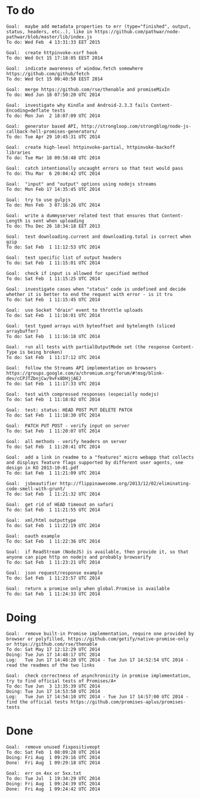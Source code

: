 # To do

    Goal:  maybe add metadata properties to err (type="finished", output, status, headers, etc..), like in https://github.com/pathwar/node-pathwar/blob/master/lib/index.js
    To do: Wed Feb  4 13:31:33 EET 2015

    Goal:  create httpinvoke-xsrf hook
    To do: Wed Oct 15 17:18:05 EEST 2014

    Goal:  indicate awareness of window.fetch somewhere https://github.com/github/fetch
    To do: Wed Oct 15 00:40:50 EEST 2014

    Goal:  merge https://github.com/rse/thenable and promiseMixIn
    To do: Wed Jun 18 07:50:20 UTC 2014

    Goal:  investigate why Kindle and Android-2.3.3 fails Content-Encoding=deflate tests
    To do: Mon Jun  2 18:07:09 UTC 2014

    Goal:  generator based API, http://strongloop.com/strongblog/node-js-callback-hell-promises-generators/
    To do: Tue Apr 29 10:45:31 UTC 2014

    Goal:  create high-level httpinvoke-partial, httpinvoke-backoff libraries
    To do: Tue Mar 18 09:58:48 UTC 2014

    Goal:  catch intentionally uncaught errors so that test would pass
    To do: Thu Mar  6 20:04:42 UTC 2014

    Goal:  "input" and "output" options using nodejs streams
    To do: Mon Feb 17 14:35:45 UTC 2014

    Goal:  try to use gulpjs
    To do: Mon Feb  3 07:16:26 UTC 2014

    Goal:  write a dummyserver related test that ensures that Content-Length is sent when uploading
    To do: Thu Dec 26 18:34:18 EET 2013

    Goal:  test downloading.current and downloading.total is correct when gzip
    To do: Sat Feb  1 11:12:53 UTC 2014

    Goal:  test specific list of output headers
    To do: Sat Feb  1 11:15:01 UTC 2014

    Goal:  check if input is allowed for specified method
    To do: Sat Feb  1 11:15:25 UTC 2014

    Goal:  investigate cases when "status" code is undefined and decide whether it is better to end the request with error - is it tru
    To do: Sat Feb  1 11:15:45 UTC 2014

    Goal:  use Socket "drain" event to throttle uploads
    To do: Sat Feb  1 11:16:01 UTC 2014

    Goal:  test typed arrays with byteoffset and bytelength (sliced arraybuffer)
    To do: Sat Feb  1 11:16:18 UTC 2014

    Goal:  run all tests with partialOutputMode set (the response Content-Type is being broken)
    To do: Sat Feb  1 11:17:12 UTC 2014

    Goal:  follow the Streams API implementation on browsers https://groups.google.com/a/chromium.org/forum/#!msg/blink-dev/cCPJTZbnjCw/9vFx8DHjjAEJ
    To do: Sat Feb  1 11:17:33 UTC 2014

    Goal:  test with compressed responses (especially nodejs)
    To do: Sat Feb  1 11:18:02 UTC 2014

    Goal:  test: status: HEAD POST PUT DELETE PATCH
    To do: Sat Feb  1 11:18:30 UTC 2014

    Goal:  PATCH PUT POST - verify input on server
    To do: Sat Feb  1 11:20:07 UTC 2014

    Goal:  all methods - verify headers on server
    To do: Sat Feb  1 11:20:41 UTC 2014

    Goal:  add a link in readme to a "features" micro webapp that collects and displays feature flags supported by different user agents, see design in KO 2013-10-01.pdf
    To do: Sat Feb  1 11:21:09 UTC 2014

    Goal:  jsbeautifier http://flippinawesome.org/2013/12/02/eliminating-code-smell-with-grunt/
    To do: Sat Feb  1 11:21:32 UTC 2014

    Goal:  get rid of HEAD timeout on safari
    To do: Sat Feb  1 11:21:55 UTC 2014

    Goal:  xml/html outputtype
    To do: Sat Feb  1 11:22:19 UTC 2014

    Goal:  oauth example
    To do: Sat Feb  1 11:22:36 UTC 2014

    Goal:  if ReadStream (NodeJS) is available, then provide it, so that anyone can pipe http on nodejs and probably browserify
    To do: Sat Feb  1 11:23:21 UTC 2014

    Goal:  json request/response example
    To do: Sat Feb  1 11:23:57 UTC 2014

    Goal:  return a promise only when global.Promise is available
    To do: Sat Feb  1 11:24:33 UTC 2014

# Doing

    Goal:  remove built-in Promise implementation, require one provided by browser or polyfilled, https://github.com/getify/native-promise-only or https://github.com/rse/thenable
    To do: Sat May 17 12:12:29 UTC 2014
    Doing: Tue Jun 17 14:48:17 UTC 2014
    Log:   Tue Jun 17 14:48:20 UTC 2014 - Tue Jun 17 14:52:54 UTC 2014 - read the readmes of the two links

    Goal:  check correctness of asynchronicity in promise implementation, try to find official tests of Promises/A+
    To do: Tue Jun  3 13:35:39 UTC 2014
    Doing: Tue Jun 17 14:53:50 UTC 2014
    Log:   Tue Jun 17 14:54:10 UTC 2014 - Tue Jun 17 14:57:00 UTC 2014 - find the official tests https://github.com/promises-aplus/promises-tests

# Done

    Goal:  remove unused fixpositiveopt
    To do: Sat Feb  1 08:09:28 UTC 2014
    Doing: Fri Aug  1 09:29:16 UTC 2014
    Done:  Fri Aug  1 09:29:18 UTC 2014

    Goal:  err on 4xx or 5xx.txt
    To do: Tue Jul  1 19:34:29 UTC 2014
    Doing: Fri Aug  1 09:24:39 UTC 2014
    Done:  Fri Aug  1 09:24:42 UTC 2014
